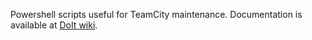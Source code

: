 Powershell scripts useful for TeamCity maintenance.
Documentation is available at [DoIt wiki](https://github.com/ObjectivityBSS/DoIt/wiki/DoIt.teamcityMaintenance).